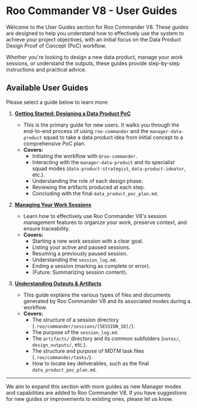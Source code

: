 # Roo Commander V8 - User Guides

Welcome to the User Guides section for Roo Commander V8. These guides are designed to help you understand how to effectively use the system to achieve your project objectives, with an initial focus on the Data Product Design Proof of Concept (PoC) workflow.

Whether you're looking to design a new data product, manage your work sessions, or understand the outputs, these guides provide step-by-step instructions and practical advice.

## Available User Guides

Please select a guide below to learn more:

1.  **[Getting Started: Designing a Data Product PoC](.roo/commander/docs/user_guides/manager-data-product/01_getting_started_with_data_product_design.md)**
    *   This is the primary guide for new users. It walks you through the end-to-end process of using `roo-commander` and the `manager-data-product` squad to take a data product idea from initial concept to a comprehensive PoC plan.
    *   **Covers:**
        *   Initiating the workflow with `@roo-commander`.
        *   Interacting with the `manager-data-product` and its specialist squad modes (`data-product-strategist`, `data-product-ideator`, etc.).
        *   Understanding the role of each design phase.
        *   Reviewing the artifacts produced at each step.
        *   Concluding with the final `data_product_poc_plan.md`.

2.  **[Managing Your Work Sessions](BROKEN_LINK_NEEDS_MANUAL_REVIEW_.roo/commander/docs/user_guides/02_managing_sessions.md)**
    *   Learn how to effectively use Roo Commander V8's session management features to organize your work, preserve context, and ensure traceability.
    *   **Covers:**
        *   Starting a new work session with a clear goal.
        *   Listing your active and paused sessions.
        *   Resuming a previously paused session.
        *   Understanding the `session_log.md`.
        *   Ending a session (marking as complete or error).
        *   (Future: Summarizing session content).

3.  **[Understanding Outputs & Artifacts](BROKEN_LINK_NEEDS_MANUAL_REVIEW_.roo/commander/docs/user_guides/03_understanding_outputs_and_artifacts.md)**
    *   This guide explains the various types of files and documents generated by Roo Commander V8 and its associated modes during a workflow.
    *   **Covers:**
        *   The structure of a session directory (`.roo/commander/sessions/[SESSION_ID]/`).
        *   The purpose of the `session_log.md`.
        *   The `artifacts/` directory and its common subfolders (`notes/`, `design_outputs/`, etc.).
        *   The structure and purpose of MDTM task files (`.roo/commander/tasks/`).
        *   How to locate key deliverables, such as the final `data_product_poc_plan.md`.

---

We aim to expand this section with more guides as new Manager modes and capabilities are added to Roo Commander V8. If you have suggestions for new guides or improvements to existing ones, please let us know.
